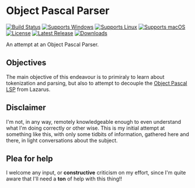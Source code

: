 # Object Pascal Parser

[![Build Status](https://github.com/gcarreno/ObjectPascalParser/actions/workflows/main.lazarus.yml/badge.svg?branch=main)](https://github.com/gcarreno/ObjectPascalParser/actions)
[![Supports Windows](https://img.shields.io/badge/support-Windows-blue?logo=Windows)](https://github.com/gcarreno/ObjectPascalParser/releases/latest)
[![Supports Linux](https://img.shields.io/badge/support-Linux-yellow?logo=Linux)](https://github.com/gcarreno/ObjectPascalParser/releases/latest)
[![Supports macOS](https://img.shields.io/badge/support-macOS-black?logo=macOS)](https://github.com/gcarreno/ObjectPascalParser/releases/latest)
[![License](https://img.shields.io/github/license/gcarreno/ObjectPascalParser)](https://github.com/gcarreno/ObjectPascalParser/blob/master/LICENSE)
[![Latest Release](https://img.shields.io/github/v/release/gcarreno/ObjectPascalParser?label=latest%20release)](https://github.com/gcarreno/ObjectPascalParser/releases/latest)
[![Downloads](https://img.shields.io/github/downloads/gcarreno/ObjectPascalParser/total)](https://github.com/gcarreno/ObjectPascalParser/releases)

An attempt at an Object Pascal Parser.

## Objectives

The main objective of this endeavour is to primiraly to learn about tokenization and parsing, but also to attempt to decouple the [Object Pascal LSP](https://github.com/genericptr/pascal-language-server) from Lazarus.

## Disclaimer

I'm not, in any way, remotely knowledgeable enough to even understand what I'm doing correctly or other wise.
This is my initial attempt at something like this, with only some tidbits of information, gathered here and there, in light conversations about the subject.

## Plea for help

I welcome any input, or __constructive__ criticism on my effort, since I'm quite aware that I'll need a **ton** of help with this thing!!
